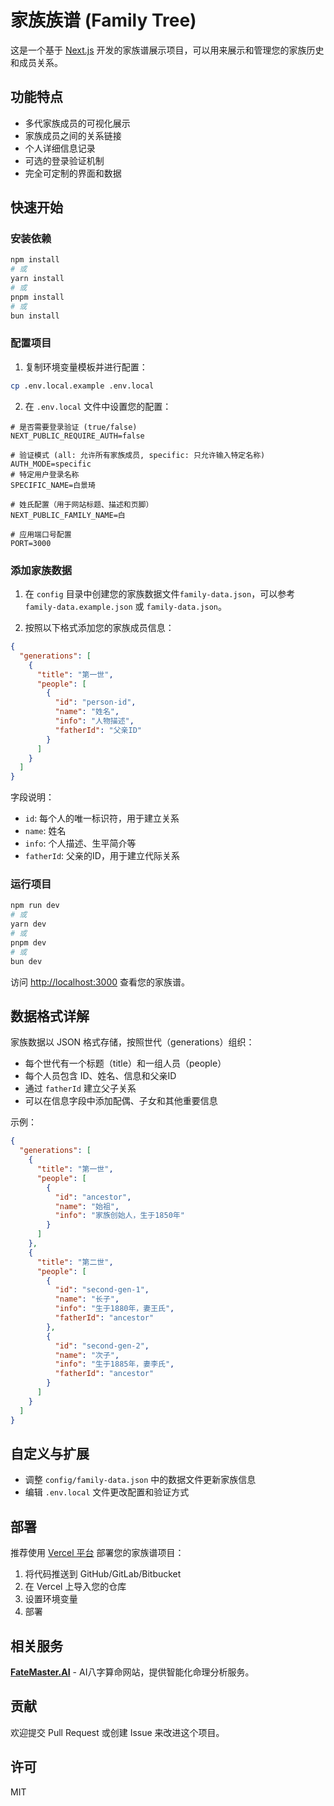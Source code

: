 # 家族族谱 (Family Tree)

这是一个基于 [Next.js](https://nextjs.org) 开发的家族谱展示项目，可以用来展示和管理您的家族历史和成员关系。

## 功能特点

- 多代家族成员的可视化展示
- 家族成员之间的关系链接
- 个人详细信息记录
- 可选的登录验证机制
- 完全可定制的界面和数据

## 快速开始

### 安装依赖

```bash
npm install
# 或
yarn install
# 或
pnpm install
# 或
bun install
```

### 配置项目

1. 复制环境变量模板并进行配置：

```bash
cp .env.local.example .env.local
```

2. 在 `.env.local` 文件中设置您的配置：

```
# 是否需要登录验证 (true/false)
NEXT_PUBLIC_REQUIRE_AUTH=false

# 验证模式 (all: 允许所有家族成员, specific: 只允许输入特定名称)
AUTH_MODE=specific
# 特定用户登录名称
SPECIFIC_NAME=白景琦

# 姓氏配置（用于网站标题、描述和页脚）
NEXT_PUBLIC_FAMILY_NAME=白

# 应用端口号配置
PORT=3000
```

### 添加家族数据

1. 在 `config` 目录中创建您的家族数据文件`family-data.json`，可以参考 `family-data.example.json` 或 `family-data.json`。

2. 按照以下格式添加您的家族成员信息：

```json
{
  "generations": [
    {
      "title": "第一世",
      "people": [
        {
          "id": "person-id",
          "name": "姓名",
          "info": "人物描述",
          "fatherId": "父亲ID"
        }
      ]
    }
  ]
}
```

字段说明：
- `id`: 每个人的唯一标识符，用于建立关系
- `name`: 姓名
- `info`: 个人描述、生平简介等
- `fatherId`: 父亲的ID，用于建立代际关系

### 运行项目

```bash
npm run dev
# 或
yarn dev
# 或
pnpm dev
# 或
bun dev
```

访问 [http://localhost:3000](http://localhost:3000) 查看您的家族谱。

## 数据格式详解

家族数据以 JSON 格式存储，按照世代（generations）组织：

- 每个世代有一个标题（title）和一组人员（people）
- 每个人员包含 ID、姓名、信息和父亲ID
- 通过 `fatherId` 建立父子关系
- 可以在信息字段中添加配偶、子女和其他重要信息

示例：
```json
{
  "generations": [
    {
      "title": "第一世",
      "people": [
        {
          "id": "ancestor",
          "name": "始祖",
          "info": "家族创始人，生于1850年"
        }
      ]
    },
    {
      "title": "第二世",
      "people": [
        {
          "id": "second-gen-1",
          "name": "长子",
          "info": "生于1880年，妻王氏",
          "fatherId": "ancestor"
        },
        {
          "id": "second-gen-2",
          "name": "次子",
          "info": "生于1885年，妻李氏",
          "fatherId": "ancestor"
        }
      ]
    }
  ]
}
```

## 自定义与扩展

- 调整 `config/family-data.json` 中的数据文件更新家族信息
- 编辑 `.env.local` 文件更改配置和验证方式

## 部署

推荐使用 [Vercel 平台](https://vercel.com/new) 部署您的家族谱项目：

1. 将代码推送到 GitHub/GitLab/Bitbucket
2. 在 Vercel 上导入您的仓库
3. 设置环境变量
4. 部署

## 相关服务

**[FateMaster.AI](https://www.fatemaster.ai)** - AI八字算命网站，提供智能化命理分析服务。

## 贡献

欢迎提交 Pull Request 或创建 Issue 来改进这个项目。

## 许可

MIT
